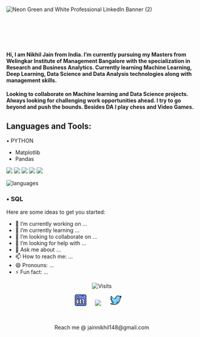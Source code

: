 ![Neon Green and White Professional LinkedIn Banner (2)](https://user-images.githubusercontent.com/83585688/130233313-fe187199-556d-437b-8450-5e282a0801b8.gif)

<br>
<br>
<br>
<br>


#### Hi, I am Nikhil Jain from India. I’m currently pursuing my Masters from Welingkar Institute of Management Bangalore with the specialization in Research and Business Analytics. Currently learning Machine Learning, Deep Learning, Data Science and Data Analysis technologies along with management skills.
#### Looking to collaborate on Machine learning and Data Science projects. Always looking for challenging work opportunities ahead. I try to go beyond and push the bounds. Besides DA I play chess and Video Games.

## Languages and Tools:

• PYTHON
   - Matplotlib
   - Pandas


<a href="https://placeholder.com"><img src="https://via.placeholder.com/120x80/000000/FFFFFF/?text=PYTHON"></a>
<a href="https://placeholder.com"><img src="https://via.placeholder.com/120x80/000000/FFFFFF/?text=POWER BI"></a>
<a href="https://placeholder.com"><img src="https://via.placeholder.com/120x80/000000/FFFFFF/?text=SQL"></a>
<a href="https://placeholder.com"><img src="https://via.placeholder.com/120x80/000000/FFFFFF/?text=TABLEAU"></a>
<a href="https://placeholder.com"><img src="https://via.placeholder.com/120x80/000000/FFFFFF/?text=PYTHON"></a>

![languages](https://img.shields.io/static/v1?label=&message=Python:&color=555&style=flat-square)

### • SQL

Here are some ideas to get you started:

- 🔭 I’m currently working on ...
- 🌱 I’m currently learning ...
- 👯 I’m looking to collaborate on ...
- 🤔 I’m looking for help with ...
- 💬 Ask me about ...
- 📫 How to reach me: ...
- 😄 Pronouns: ...
- ⚡ Fun fact: ...


<p align="middle">
<img src="https://komarev.com/ghpvc/?username=nikhil-jnn" alt="Visits"/>

<p align="middle">
<a href="https://www.linkedin.com/in/nikhiljain148/" target="_blank"><img height="30" src="https://raw.githubusercontent.com/AbhishekMaira10/AbhishekMaira10/master/linkedin.png?raw=true"></a>&nbsp;&nbsp;&nbsp;&nbsp;&nbsp;
<a href="https://www.instagram.com/nikhil.jnn/" target="_blank"><img height="30" src="https://image.flaticon.com/icons/svg/725/725278.svg"></a>&nbsp;&nbsp;&nbsp;&nbsp;&nbsp;
<a href="https://twitter.com/nikhiljain148" target="_blank"><img height="30" src="https://raw.githubusercontent.com/AbhishekMaira10/AbhishekMaira10/master/Resources/png/twitter.png?raw=true"></a>&nbsp;&nbsp;&nbsp;&nbsp;&nbsp;
</p>
<br>
<p align="middle">
<a = "">Reach me @ jainnikhil148@gmail.com </a> 
